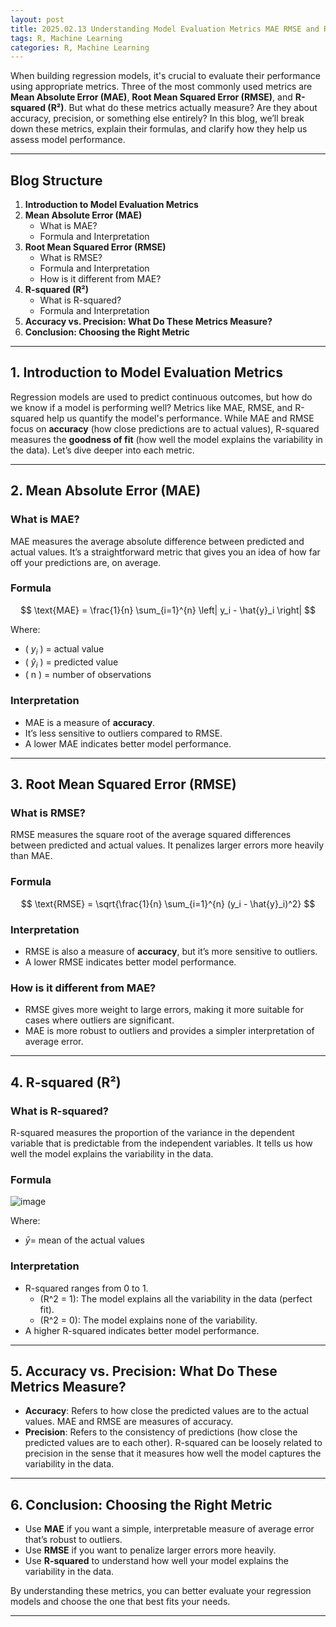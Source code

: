 ```yaml
---
layout: post
title: 2025.02.13 Understanding Model Evaluation Metrics MAE RMSE and R squared  
tags: R, Machine Learning
categories: R, Machine Learning
---
```

When building regression models, it's crucial to evaluate their performance using appropriate metrics. Three of the most commonly used metrics are **Mean Absolute Error (MAE)**, **Root Mean Squared Error (RMSE)**, and **R-squared (R²)**. But what do these metrics actually measure? Are they about accuracy, precision, or something else entirely? In this blog, we’ll break down these metrics, explain their formulas, and clarify how they help us assess model performance.  

---

## Blog Structure  
1. **Introduction to Model Evaluation Metrics**  
2. **Mean Absolute Error (MAE)**  
   - What is MAE?  
   - Formula and Interpretation  
3. **Root Mean Squared Error (RMSE)**  
   - What is RMSE?  
   - Formula and Interpretation  
   - How is it different from MAE?  
4. **R-squared (R²)**  
   - What is R-squared?  
   - Formula and Interpretation  
5. **Accuracy vs. Precision: What Do These Metrics Measure?**  
6. **Conclusion: Choosing the Right Metric**  

---

## 1. Introduction to Model Evaluation Metrics  
Regression models are used to predict continuous outcomes, but how do we know if a model is performing well? Metrics like MAE, RMSE, and R-squared help us quantify the model's performance. While MAE and RMSE focus on **accuracy** (how close predictions are to actual values), R-squared measures the **goodness of fit** (how well the model explains the variability in the data). Let’s dive deeper into each metric.  

---

## 2. Mean Absolute Error (MAE)  
### What is MAE?  
MAE measures the average absolute difference between predicted and actual values. It’s a straightforward metric that gives you an idea of how far off your predictions are, on average.  

### Formula  
$$
\text{MAE} = \frac{1}{n} \sum_{i=1}^{n} \left| y_i - \hat{y}_i \right|
$$

Where:  
- ( $y_i$ ) = actual value  
- ( $\hat{y}_i$ ) = predicted value  
- \( n \) = number of observations  

### Interpretation  
- MAE is a measure of **accuracy**.  
- It’s less sensitive to outliers compared to RMSE.  
- A lower MAE indicates better model performance.  

---

## 3. Root Mean Squared Error (RMSE)  
### What is RMSE?  
RMSE measures the square root of the average squared differences between predicted and actual values. It penalizes larger errors more heavily than MAE.  

### Formula  
$$
\text{RMSE} = \sqrt{\frac{1}{n} \sum_{i=1}^{n} (y_i - \hat{y}_i)^2}
$$

### Interpretation  
- RMSE is also a measure of **accuracy**, but it’s more sensitive to outliers.  
- A lower RMSE indicates better model performance.  

### How is it different from MAE?  
- RMSE gives more weight to large errors, making it more suitable for cases where outliers are significant.  
- MAE is more robust to outliers and provides a simpler interpretation of average error.  

---

## 4. R-squared (R²)  
### What is R-squared?  
R-squared measures the proportion of the variance in the dependent variable that is predictable from the independent variables. It tells us how well the model explains the variability in the data.  

### Formula  

![image](https://github.com/user-attachments/assets/9a6b873f-c7ea-4c42-bafb-29d441a71454)

Where:  
- $\bar{y}$= mean of the actual values  

### Interpretation  
- R-squared ranges from 0 to 1.  
  - \(R^2 = 1\): The model explains all the variability in the data (perfect fit).  
  - \(R^2 = 0\): The model explains none of the variability.  
- A higher R-squared indicates better model performance.  

---

## 5. Accuracy vs. Precision: What Do These Metrics Measure?  
- **Accuracy**: Refers to how close the predicted values are to the actual values. MAE and RMSE are measures of accuracy.  
- **Precision**: Refers to the consistency of predictions (how close the predicted values are to each other). R-squared can be loosely related to precision in the sense that it measures how well the model captures the variability in the data.  

---

## 6. Conclusion: Choosing the Right Metric  
- Use **MAE** if you want a simple, interpretable measure of average error that’s robust to outliers.  
- Use **RMSE** if you want to penalize larger errors more heavily.  
- Use **R-squared** to understand how well your model explains the variability in the data.  

By understanding these metrics, you can better evaluate your regression models and choose the one that best fits your needs.  

---
